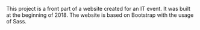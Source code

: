 This project is a front part of a website created for an IT event. It was built at the beginning of 2018. The website is based on Bootstrap with the usage of Sass.
